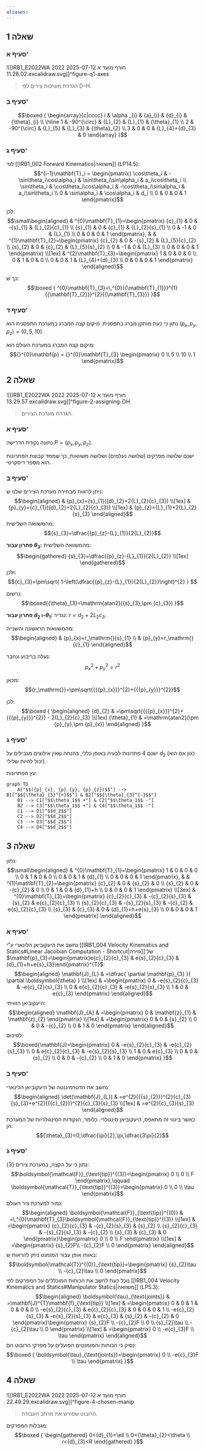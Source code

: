 ```yaml
---
aliases:
---
```

## שאלה 1

### סעיף א'
![[IRB1_E2022WA 2022 חורף מועד א 2025-07-12 11.28.02.excalidraw.svg]]^figure-q1-axes
>הגדרת מערכות צירים לפי D–H.

### סעיף ב'
$$\boxed {
\begin{array}{c|cccc}
i & \alpha _{i} & {a}_{i} & {d}_{i} & {\theta}_{i} \\
\hline 1 & -90^{\circ} & {L}_{2} & {L}_{1} & {\theta}_{1} \\
2 & -90^{\circ}  & {L}_{5} & {L}_{3} & {\theta}_{2} \\
3 & 0 & 0 & {L}_{4}+{d}_{3} & 0
\end{array}
 }$$

### סעיף ג'
לפי [[IRB1_002 Forward Kinematics|משוואה]] $\text{(LP14.5)}$:
$$^{i-1}\mathbf{T}_i = \begin{pmatrix}
\cos\theta_i & -\sin\theta_i\cos\alpha_i & \sin\theta_i\sin\alpha_i & a_i\cos\theta_i \\
\sin\theta_i & \cos\theta_i\cos\alpha_i & -\cos\theta_i\sin\alpha_i & a_i\sin\theta_i \\
0 & \sin\alpha_i & \cos\alpha_i & d_i \\
0 & 0 & 0 & 1
\end{pmatrix}$$


לכן:
$$\small\begin{aligned}
 & ^{0}\mathbf{T}_{1}=\begin{pmatrix}
{c}_{1} & 0 & -{s}_{1} & {L}_{2}{c}_{1} \\
{s}_{1} & 0 & {c}_{1} & {L}_{2}{s}_{1} \\
0 & -1 & 0 & {L}_{1} \\
0 & 0 & 0 & 1
\end{pmatrix}, &  & ^{1}\mathbf{T}_{2}=\begin{pmatrix}
{c}_{2} & 0 & -{s}_{2} & {L}_{5}{c}_{2} \\
{s}_{2} & 0 & {c}_{2} & {L}_{5}{s}_{2} \\
0 & -1 & 0 & {L}_{3} \\
0 & 0 & 0 & 1
\end{pmatrix} \\[1ex]
 & ^{2}\mathbf{T}_{3}=\begin{pmatrix}
1 & 0 & 0 & 0 \\
0 & 1 & 0 & 0 \\
0 & 0 & 1 & {L}_{4}+{d}_{3} \\
0 & 0 & 0 & 1
\end{pmatrix}
\end{aligned}$$

כך ש:
$$\boxed {
^{0}\mathbf{T}_{3}=\,^{0}{{\mathbf{T}_{1}}}^{1}{{\mathbf{T}_{2}}}^{2}{{\mathbf{T}_{3}}}
 }$$

### סעיף ד'

נתון כי כעת מותקן מברג בתפסנית. מיקום קצה המברג במערכת התפסנית הוא $({p}_{x},{p}_{y},{p}_{z}) = (0,5,10)$.

מיקום קצה המברג במערכת העולם הוא:
$${}^{0}\mathbf{p} = {}^{0}\mathbf{T}_{3} \begin{pmatrix} 0 \\ 5 \\ 10 \\ 1 \end{pmatrix}$$

## שאלה 2
![[IRB1_E2022WA 2022 חורף מועד א 2025-07-12 13.29.57.excalidraw.svg]]^figure-2-assigning-DH
>הגדרת מערכת הצירים.

### סעיף א'
נתונה נקודת הדרישה $P=({p}_{x},{p}_{y},{p}_{z})$.

ישנם שלושה מפרקים (שלושה נעלמים) ושלושה משוואות, כך שממד קבוצת הפתרונות הוא מספר דיסקרטי.

### סעיף ב'
ניתן לראות מבחירת מערכת הצירים שלנו ש:
$$\begin{aligned}
 & {p}_{x}={s}_{1}({d}_{2}+2{L}_{2}{c}_{3}) \\[1ex]
 & {p}_{y}={c}_{1}({d}_{2}+2{L}_{2}{c}_{3}) \\[1ex]
 & {p}_{z}={L}_{1}+2{L}_{2}{s}_{3}
\end{aligned}$$
מהמשוואה השלישית:
$${s}_{3}=\dfrac{{p}_{z}-{L}_{1}}{2{L}_{2}}$$

**פתרון עבור ${\theta}_{3}$:**
מהמשוואה השלישית:
$$\begin{gathered}
{s}_{3}=\dfrac{{p}_{z}-{L}_{1}}{2{L}_{2}} \\[1ex]
\end{gathered}$$
ולכן:
$${c}_{3}=\pm\sqrt{ 1-\left(\dfrac{{p}_{z}-{L}_{1}}{2{L}_{2}}\right)^{2} } $$

נרשום:
$$\boxed{{\theta}_{3}=\mathrm{atan2}({s}_{3},\pm {c}_{3}) }$$

**פתרון עבור ${d}_{2}$ ו-${\theta}_{1}$:**
נגדיר: $r_\mathrm{} = {d}_{2}+2{L}_{2}{c}_{3}$.

מהמשוואות הראשונה והשנייה:
$$\begin{aligned}
 & {p}_{x}=r_\mathrm{}{s}_{1} \\
 & {p}_{y}=r_\mathrm{}{c}_{1}
\end{aligned}$$

נעלה בריבוע ונחבר:
$${{{p}_{x}}}^{2}+{{{p}_{y}}}^{2}={r}^{2}$$

מכאן:
$${r_\mathrm{}}=\pm\sqrt{{{{p}_{x}}}^{2}+{{{p}_{y}}}^{2}}$$

לכן:
$$\boxed {
\begin{aligned}
{d}_{2} & =\pm\sqrt{{{{p}_{x}}}^{2}+{{{p}_{y}}}^{2}} - 2{L}_{2}{c}_{3} \\[1ex]
{\theta}_{1} & =\mathrm{atan2}(\pm {p}_{y},\pm {p}_{x})
\end{aligned}
 }$$

### סעיף ג'

ישנם 4 פתרונות לבעיה באופן כללי, בהנחה שאין אילוצים מגבילים על ${d}_{2}$ (כגון אם הוא יכול להיות שלילי).

עץ הפתרונות:

```mermaid
graph TD
    A["$$({p}_{x}, {p}_{y}, {p}_{z})$$"] --> B1["$${\theta}_{3}^{+}$$"] & B2["$${\theta}_{3}^{-}$$"]
    B1 --> C1["$$\theta_1$$ +"] & C2["$$\theta_1$$ -"]
    B2 --> C3["$$\theta_1$$ +"] & C4["$$\theta_1$$ -"]
    C1 --> D1["$$d_2$$"]
    C2 --> D2["$$d_2$$"]
    C3 --> D3["$$d_2$$"]
    C4 --> D4["$$d_2$$"]
```


## שאלה 3
נתון:
$$\small\begin{aligned}
 & ^{0}\mathbf{T}_{1}=\begin{pmatrix}
1 & 0 & 0 & 0 \\
0 & 1 & 0 & 0 \\
0 & 0 & 1 & {d}_{1} \\
0 & 0 & 0 & 1
\end{pmatrix}, &  & ^{1}\mathbf{T}_{2}=\begin{pmatrix}
{c}_{2} & 0 & {s}_{2} & 0 \\
{s}_{2} & 0 & -{c}_{2} & 0 \\
0 & 1 & 0 & {d}_{1}+h \\
0 & 0 & 0 & 1
\end{pmatrix} \\[3ex]
 & ^{0}\mathbf{T}_{3}=\begin{pmatrix}
{c}_{2}{c}_{3} & -{c}_{2}{s}_{3} & {s}_{2} & e{c}_{2}{c}_{3} \\
{s}_{2}{c}_{3} & -{s}_{2}{s}_{3} & -{c}_{2} & e{s}_{2}{c}_{3} \\
{s}_{3} & {c}_{3} & 0 & {d}_{1}+h+e{s}_{3} \\
0 & 0 & 0 & 1
\end{pmatrix}
\end{aligned}$$
### סעיף א'
נחשב את היעקוביאן הלינארי ע"י [[IRB1_004 Velocity Kinematics and Statics#Linear Jacobian Computation - Shortcut|גזירה]] של $\mathbf{p}_{3}=\begin{pmatrix}e{c}_{2}{c}_{3} & e{s}_{2}{c}_{3} & {d}_{1}+h+e{s}_{3}\end{pmatrix}^{T}$:
$$\begin{aligned}
\mathbf{J}_{L} & =\dfrac{ \partial \mathbf{p}_{3} }{ \partial \boldsymbol{\theta} }  \\[1ex]
 & =\begin{pmatrix}
0 & -e{s}_{2}{c}_{3} & -e{c}_{2}{s}_{3} \\
0 & e{c}_{2}{c}_{3} & -e{s}_{2}{s}_{3} \\
1 & 0 & e{c}_{3}
\end{pmatrix}
\end{aligned}$$
היעקוביאן הזוויתי:
$$\begin{aligned}
\mathbf{J}_{A} & =\begin{pmatrix}
0 & \mathbf{z}_{1} & \mathbf{z}_{2}
\end{pmatrix} \\[1ex]
 & =\begin{pmatrix}
0 & 0 & {s}_{2} \\
0 & 0 & -{c}_{2} \\
0 & 1 & 0
\end{pmatrix}
\end{aligned}$$
לסיכום:
$$\boxed{\mathbf{J}=\begin{pmatrix}
0 & -e{s}_{2}{c}_{3} & -e{c}_{2}{s}_{3} \\
0 & e{c}_{2}{c}_{3} & -e{s}_{2}{s}_{3} \\
1 & 0 & e{c}_{3} \\
0 & 0 & {s}_{2} \\
0 & 0 & -{c}_{2} \\
0 & 1 & 0
\end{pmatrix} }$$

### סעיף ב'
נחשב את הדטרמיננטה של היעקוביאן הלינארי:
$$\begin{aligned}
\det(\mathbf{J}_{L}) & =e^{2}{{{s}_{2}}}^{2}{c}_{3}{s}_{3}+e^{2}{{{c}_{2}}}^{2}{c}_{3}{s}_{3} \\[1ex]
 & =e^{2}{c}_{3}{s}_{3}
\end{aligned}$$
כאשר ביטוי זה מתאפס, היעקוביאן סינגולרי. כלומר, הנקודות הסינגולריות של המערכת הן:
$${\theta}_{3}=0,\dfrac{\pi}{2},\pi,\dfrac{3\pi}{2}$$
### סעיף ג'
נתון כי על הקצה, במערכת צירים $\{ 3 \}$:
$$\boldsymbol{\mathcal{F}}_{\text{tip}}^{(3)}=\begin{pmatrix}
0 \\
0 \\
F
\end{pmatrix},\qquad \boldsymbol{\mathcal{T}}_{\text{tip}}^{(3)}=\begin{pmatrix}
0 \\
0 \\
\tau
\end{pmatrix}$$
נמיר למערכת ציר העולם:
$$\begin{aligned}
\boldsymbol{\mathcal{F}}_{\text{tip}}^{(0)} & =\,^{0}\mathbf{T}_{3}\boldsymbol{\mathcal{F}}_{\text{tip}}^{(3)} \\[1ex]
 & =\begin{pmatrix}
{c}_{2}{c}_{3} & -{c}_{2}{s}_{3} & {s}_{2} \\
{s}_{2}{c}_{3} & -{s}_{2}{s}_{3} & -{c}_{2} \\
{s}_{3} & {c}_{3} & 0
\end{pmatrix}\begin{pmatrix}
0 \\
0 \\
F
\end{pmatrix} \\[1ex]
 & =\begin{pmatrix}
{s}_{2}F\\
-{c}_{2}F \\
0
\end{pmatrix}
\end{aligned}$$
באותו אופן עבור המומנט ניתן להראות ש:
$$\boldsymbol{\mathcal{T}}^{(0)}_{\text{tip}}=\begin{pmatrix}
{s}_{2}\tau \\
-{c}_{2}\tau \\
0
\end{pmatrix}$$
נוכל כעת לחשב את הכוחות המוכללים על המפרקים לפי [[IRB1_004 Velocity Kinematics and Statics#Manipulator Statics|משוואה]] $\text{(LP5.3)}$:
$$\begin{aligned}
\boldsymbol{\tau}_{\text{joints}} & =\mathbf{J}^{T}\mathbf{f}_{\text{tip}} \\[1ex]
 & =\begin{pmatrix}
0 & 0 & 1 & 0 & 0 & 0 \\
-e{s}_{2}{c}_{3} & e{c}_{2}{c}_{3} & 0 & 0 & 0 & 1 \\
-e{c}_{2}{s}_{3} & -e{s}_{2}{s}_{3} & e{c}_{3} & {s}_{2} & -{c}_{2} & 0
\end{pmatrix}\begin{pmatrix}
{s}_{2}F \\
-{c}_{2}F \\
0 \\
{s}_{2}\tau \\
-{c}_{2}\tau \\
0
\end{pmatrix} \\[1ex]
 & =\begin{pmatrix}
0 \\
-e{c}_{3}F \\
\tau
\end{pmatrix}
\end{aligned}$$
נסיק כי הכוחות והמומנטים הפועלים על מפרקי הרובוט הם:
$$\boxed {
\boldsymbol{\tau}_{\text{joints}}=\begin{pmatrix}
0 \\
-e{c}_{3}F \\
\tau
\end{pmatrix}
 }$$

## שאלה 4
![[IRB1_E2022WA 2022 חורף מועד א 2025-07-12 22.49.29.excalidraw.svg]]^figure-4-chosen-manip
>הרובוט שפורש את מרחב העבודה.

מגבלות המפרקים:
$$\boxed {
\begin{gathered}
0<{d}_{1}<\ell \\
0<{\theta}_{2}<\theta \\
r<{d}_{3}<R
\end{gathered}
 }$$